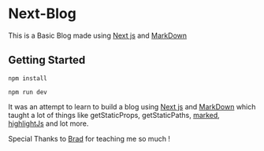 # Next-Blog

This is a Basic Blog made using [Next js](https://nextjs.org) and [MarkDown](https://www.markdownguide.org/)

## Getting Started

```shell
npm install

npm run dev

```

It was an attempt to learn to build a blog using [Next js](https://nextjs.org) and [MarkDown](https://www.markdownguide.org/) which taught a lot of things like getStaticProps, getStaticPaths, [marked](https://github.com/markedjs/marked), [highlightJs](https://highlightjs.org/) and lot more.

Special Thanks to [Brad](https://github.com/bradtraversy) for teaching me so much !
